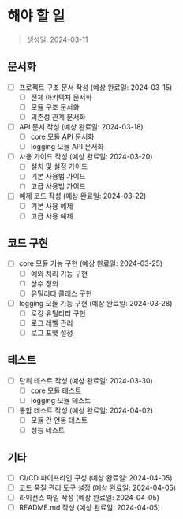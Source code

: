 # 해야 할 일

> 생성일: 2024-03-11

## 문서화
- [ ] 프로젝트 구조 문서 작성 (예상 완료일: 2024-03-15)
  - [ ] 전체 아키텍처 문서화
  - [ ] 모듈 구조 문서화
  - [ ] 의존성 관계 문서화
- [ ] API 문서 작성 (예상 완료일: 2024-03-18)
  - [ ] core 모듈 API 문서화
  - [ ] logging 모듈 API 문서화
- [ ] 사용 가이드 작성 (예상 완료일: 2024-03-20)
  - [ ] 설치 및 설정 가이드
  - [ ] 기본 사용법 가이드
  - [ ] 고급 사용법 가이드
- [ ] 예제 코드 작성 (예상 완료일: 2024-03-22)
  - [ ] 기본 사용 예제
  - [ ] 고급 사용 예제

## 코드 구현
- [ ] core 모듈 기능 구현 (예상 완료일: 2024-03-25)
  - [ ] 예외 처리 기능 구현
  - [ ] 상수 정의
  - [ ] 유틸리티 클래스 구현
- [ ] logging 모듈 기능 구현 (예상 완료일: 2024-03-28)
  - [ ] 로깅 유틸리티 구현
  - [ ] 로그 레벨 관리
  - [ ] 로그 포맷 설정

## 테스트
- [ ] 단위 테스트 작성 (예상 완료일: 2024-03-30)
  - [ ] core 모듈 테스트
  - [ ] logging 모듈 테스트
- [ ] 통합 테스트 작성 (예상 완료일: 2024-04-02)
  - [ ] 모듈 간 연동 테스트
  - [ ] 성능 테스트

## 기타
- [ ] CI/CD 파이프라인 구성 (예상 완료일: 2024-04-05)
- [ ] 코드 품질 관리 도구 설정 (예상 완료일: 2024-04-05)
- [ ] 라이선스 파일 작성 (예상 완료일: 2024-04-05)
- [ ] README.md 작성 (예상 완료일: 2024-04-05) 